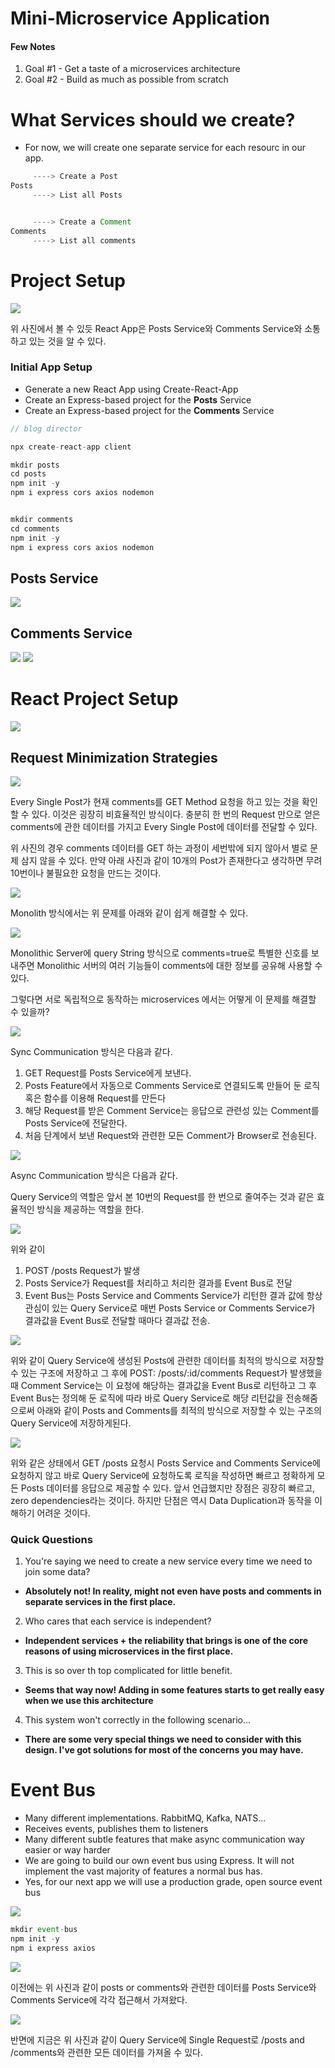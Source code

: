# Mini-Microservice Application

#### Few Notes

1. Goal #1 - Get a taste of a microservices architecture
2. Goal #2 - Build as much as possible from scratch

# What Services should we create?

- For now, we will create one separate service for each resourc in our app.

```javascript
     ----> Create a Post
Posts
     ----> List all Posts


     ----> Create a Comment
Comments
     ----> List all comments
```

# Project Setup

<img src="./../Images/twoFirst.png">

위 사진에서 볼 수 있듯 React App은 Posts Service와 Comments Service와 소통하고 있는 것을 알 수 있다.

### Initial App Setup

- Generate a new React App using Create-React-App
- Create an Express-based project for the **Posts** Service
- Create an Express-based project for the **Comments** Service

```javascript
// blog director

npx create-react-app client

mkdir posts
cd posts
npm init -y
npm i express cors axios nodemon


mkdir comments
cd comments
npm init -y
npm i express cors axios nodemon
```

## Posts Service

<img src="./Images/../../Images/twoSecond.png">

## Comments Service

<img src="./../Images/twoThird.png">

<img src="./../Images/twoFourth.png">

# React Project Setup

<img src="../Images/twoFifth.png">

## Request Minimization Strategies

<img src="../Images/twoSixth.png">

Every Single Post가 현재 comments를 GET Method 요청을 하고 있는 것을 확인할 수 있다. 이것은 굉장히 비효율적인 방식이다. 충분히 한 번의 Request 만으로 얻은 comments에 관한 데이터를 가지고 Every Single Post에 데이터를 전달할 수 있다.

위 사진의 경우 comments 데이터를 GET 하는 과정이 세번밖에 되지 않아서 별로 문제 삼지 않을 수 있다. 만약 아래 사진과 같이 10개의 Post가 존재한다고 생각하면 무려 10번이나 불필요한 요청을 만드는 것이다.

<img src="../Images/twoSeventh.png">

Monolith 방식에서는 위 문제를 아래와 같이 쉽게 해결할 수 있다.

<img src="../Images/twoEight.png">

Monolithic Server에 query String 방식으로 comments=true로 특별한 신호를 보내주면 Monolithic 서버의 여러 기능들이 comments에 대한 정보를 공유해 사용할 수 있다.

그렇다면 서로 독립적으로 동작하는 microservices 에서는 어떻게 이 문제를 해결할 수 있을까?

<img src="../Images/twoNine.png" />

Sync Communication 방식은 다음과 같다.

1. GET Request를 Posts Service에게 보낸다.
2. Posts Feature에서 자동으로 Comments Service로 연결되도록 만들어 둔 로직 혹은 함수를 이용해 Request를 만든다
3. 해당 Request를 받은 Comment Service는 응답으로 관련성 있는 Comment를 Posts Service에 전달한다.
4. 처음 단계에서 보낸 Request와 관련한 모든 Comment가 Browser로 전송된다.

<img src="./../Images/twoTen.png">

Async Communication 방식은 다음과 같다.

Query Service의 역할은 앞서 본 10번의 Request를 한 번으로 줄여주는 것과 같은 효율적인 방식을 제공하는 역할을 한다.

<img src="./../Images/twoEleven.png">

위와 같이

1. POST /posts Request가 발생
2. Posts Service가 Request를 처리하고 처리한 결과를 Event Bus로 전달
3. Event Bus는 Posts Service and Comments Service가 리턴한 결과 값에 항상 관심이 있는 Query Service로 매번 Posts Service or Comments Service가 결과값을 Event Bus로 전달할 때마다 결과값 전송.

<img src="./../Images/twoTwelve.png">

위와 같이 Query Service에 생성된 Posts에 관련한 데이터를 최적의 방식으로 저장할 수 있는 구조에 저장하고 그 후에 POST: /posts/:id/comments Request가 발생했을때 Comment Service는 이 요청에 해당하는 결과값을 Event Bus로 리턴하고 그 후 Event Bus는 정의해 둔 로직에 따라 바로 Query Service로 해당 리턴값을 전송해줌으로써 아래와 같이 Posts and Comments를 최적의 방식으로 저장할 수 있는 구조의 Query Service에 저장하게된다.

<img src="./../Images/twoThirteen.png">

위와 같은 상태에서 GET /posts 요청시 Posts Service and Comments Service에 요청하지 않고 바로 Query Service에 요청하도록 로직을 작성하면 빠르고 정확하게 모든 Posts 데이터를 응답으로 제공할 수 있다. 앞서 언급했지만 장점은 굉장히 빠르고, zero dependencies라는 것이다. 하지만 단점은 역시 Data Duplication과 동작을 이해하기 어려운 것이다.

### Quick Questions

1. You're saying we need to create a new service every time we need to join some data?

- **Absolutely not! In reality, might not even have posts and comments in separate services in the first place.**

2. Who cares that each service is independent?

- **Independent services + the reliability that brings is one of the core reasons of using microservices in the first place.**

3. This is so over th top complicated for little benefit.

- **Seems that way now! Adding in some features starts to get really easy when we use this architecture**

4. This system won't correctly in the following scenario...

- **There are some very special things we need to consider with this design. I've got solutions for most of the concerns you may have.**

# Event Bus

- Many different implementations. RabbitMQ, Kafka, NATS...
- Receives events, publishes them to listeners
- Many different subtle features that make async communication way easier or way harder
- We are going to build our own event bus using Express. It will not implement the vast majority of features a normal bus has.
- Yes, for our next app we will use a production grade, open source event bus

<img src="../Images/eventOne.png">

```javascript
mkdir event-bus
npm init -y
npm i express axios
```


<img src="../Images/aa.jpg">

이전에는 위 사진과 같이 posts or comments와 관련한 데이터를 Posts Service와 Comments Service에 각각 접근해서 가져왔다.

<img src="../Images/ab.jpg">

반면에 지금은 위 사진과 같이 Query Service에 Single Request로 /posts and /comments와 관련한 모든 데이터를 가져올 수 있다.









